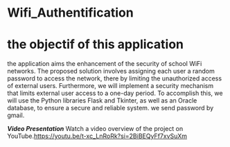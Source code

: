 # Wifi_Authentification
# the objectif of this application 
the application aims  the enhancement of  the security of school WiFi networks.
The proposed solution involves assigning each user a random password to access the network, there by limiting the unauthorized access of external users. Furthermore, we will implement a security mechanism that limits external user access to a one-day period. To accomplish this, we will use the Python libraries Flask and Tkinter, as well as an Oracle database, to ensure a secure and reliable system.
we send password by gmail.

*************Video Presentation*************
Watch a video overview of the project on  YouTube.https://youtu.be/t-xc_LnRoRk?si=2BiBEQyFf7xvSuXm

